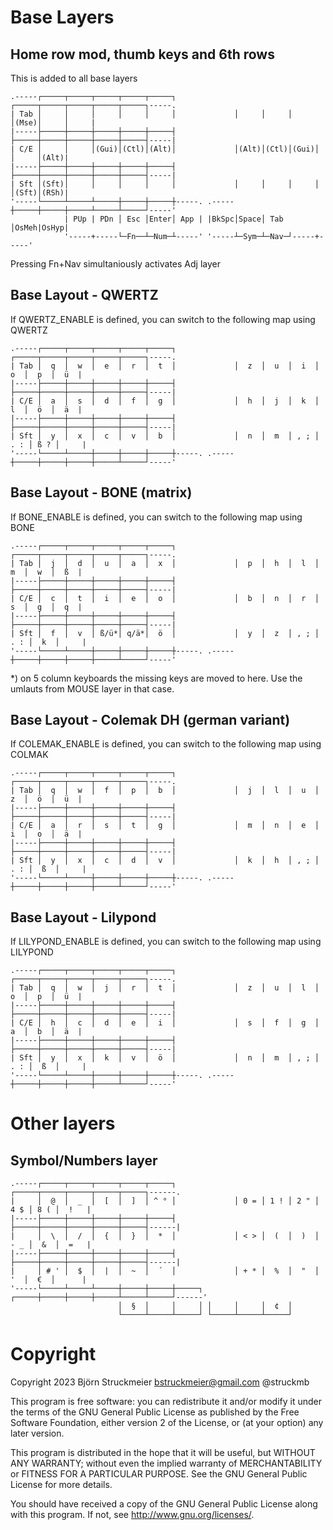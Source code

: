 
# Base Layers

## Home row mod, thumb keys and 6th rows
This is added to all base layers
```
.-----┌─────┬─────┬─────┬─────┬─────┐             ┌─────┬─────┬─────┬─────┬─────┐-----.
| Tab │     │     │     │     │     │             │     │     │     │(Mse)│     │     |
|-----├─────┼─────┼─────┼─────┼─────┤             ├─────┼─────┼─────┼─────┼─────┤-----|
| C/E │     │     │(Gui)│(Ctl)│(Alt)│             │(Alt)│(Ctl)│(Gui)│     │     │(Alt)|
|-----├─────┼─────┼─────┼─────┼─────┤             ├─────┼─────┼─────┼─────┼─────┤-----|
| Sft │(Sft)│     │     │     │     │             │     │     │     │     │(Sft)│(RSh)|
'-----└─────┴─────┴─────┼─────┼─────┼-----. .-----┼─────┼─────┼─────┴─────┴─────┘-----'
            | PUp | PDn │ Esc │Enter│ App | |BkSpc│Space│ Tab │OsMeh|OsHyp|
            '-----+-----└─Fn──┴─Num─┴-----' '-----┴─Sym─┴─Nav─┘-----+-----'
```
Pressing Fn+Nav simultaniously activates Adj layer

## Base Layout - QWERTZ
If QWERTZ_ENABLE is defined, you can switch to the following map using QWERTZ
```
.-----┌─────┬─────┬─────┬─────┬─────┐             ┌─────┬─────┬─────┬─────┬─────┐-----.
| Tab │  q  │  w  │  e  │  r  │  t  │             │  z  │  u  │  i  │  o  │  p  │  ü  |
|-----├─────┼─────┼─────┼─────┼─────┤             ├─────┼─────┼─────┼─────┼─────┤-----|
| C/E │  a  │  s  │  d  │  f  │  g  │             │  h  │  j  │  k  │  l  │  ö  │  ä  |
|-----├─────┼─────┼─────┼─────┼─────┤             ├─────┼─────┼─────┼─────┼─────┤-----|
| Sft │  y  │  x  │  c  │  v  │  b  │             │  n  │  m  │ , ; │ . : │ ß ? │     |
'-----└─────┴─────┼─────┼─────┼─────┼-----. .-----┼─────┼─────┼─────┼─────┴─────┘-----'
```

## Base Layout - BONE (matrix)
If BONE_ENABLE is defined, you can switch to the following map using BONE
```
.-----┌─────┬─────┬─────┬─────┬─────┐             ┌─────┬─────┬─────┬─────┬─────┐-----.
| Tab │  j  │  d  │  u  │  a  │  x  │             │  p  │  h  │  l  │  m  │  w  │  ß  |
|-----├─────┼─────┼─────┼─────┼─────┤             ├─────┼─────┼─────┼─────┼─────┤-----|
| C/E │  c  │  t  │  i  │  e  │  o  │             │  b  │  n  │  r  │  s  │  g  │  q  |
|-----├─────┼─────┼─────┼─────┼─────┤             ├─────┼─────┼─────┼─────┼─────┤-----|
| Sft │  f  │  v  │ ß/ü*│ q/ä*│  ö  │             │  y  │  z  │ , ; │ . : │  k  │     |
'-----└─────┴─────┼─────┼─────┼─────┼-----. .-----┼─────┼─────┼─────┼─────┴─────┘-----'
```
*) on 5 column keyboards the missing keys are moved to here. Use the umlauts
from MOUSE layer in that case.

## Base Layout - Colemak DH (german variant)
If COLEMAK_ENABLE is defined, you can switch to the following map using COLMAK
```
.-----┌─────┬─────┬─────┬─────┬─────┐             ┌─────┬─────┬─────┬─────┬─────┐-----.
| Tab │  q  │  w  │  f  │  p  │  b  │             │  j  │  l  │  u  │  z  │  ö  │  ü  |
|-----├─────┼─────┼─────┼─────┼─────┤             ├─────┼─────┼─────┼─────┼─────┤-----|
| C/E │  a  │  r  │  s  │  t  │  g  │             │  m  │  n  │  e  │  i  │  o  │  ä  |
|-----├─────┼─────┼─────┼─────┼─────┤             ├─────┼─────┼─────┼─────┼─────┤-----|
| Sft │  y  │  x  │  c  │  d  │  v  │             │  k  │  h  │ , ; │ . : │  ß  │     |
'-----└─────┴─────┼─────┼─────┼─────┼-----. .-----┼─────┼─────┼─────┼─────┴─────┘-----'
```

## Base Layout - Lilypond
If LILYPOND_ENABLE is defined, you can switch to the following map using LILYPOND
```
.-----┌─────┬─────┬─────┬─────┬─────┐             ┌─────┬─────┬─────┬─────┬─────┐-----.
| Tab │  q  │  w  │  j  │  r  │  t  │             │  z  │  u  │  l  │  o  │  p  │  ü  |
|-----├─────┼─────┼─────┼─────┼─────┤             ├─────┼─────┼─────┼─────┼─────┤-----|
| C/E │  h  │  c  │  d  │  e  │  i  │             │  s  │  f  │  g  │  a  │  b  │  ä  |
|-----├─────┼─────┼─────┼─────┼─────┤             ├─────┼─────┼─────┼─────┼─────┤-----|
| Sft │  y  │  x  │  k  │  v  │  ö  │             │  n  │  m  │ , ; │ . : │  ß  │     |
'-----└─────┴─────┼─────┼─────┼─────┼-----. .-----┼─────┼─────┼─────┼─────┴─────┘-----'
```

# Other layers

## Symbol/Numbers layer
```
.-----┌─────┬─────┬─────┬─────┬─────┐             ┌─────┬─────┬─────┬─────┬─────┐------.
|     │  @  │  _  │  [  │  ]  │ ^ ° │             │ 0 = │ 1 ! │ 2 " │ 4 $ │ 8 ( │  !   |
|-----├─────┼─────┼─────┼─────┼─────┤             ├─────┼─────┼─────┼─────┼─────┤------|
|     │  \  │  /  │  {  │  }  │  *  │             │ < > │  (  │  )  │ - _ │  &  │  =   |
|-----├─────┼─────┼─────┼─────┼─────┤             ├─────┼─────┼─────┼─────┼─────┤------|
|     │ # ' │  $  │  |  │  ~  │  ´  │             │ + * │  %  │  "  │  '  │  €  │      |
'-----└─────┴─────┴─────┼─────┼─────┼─────┐ ┌─────┼─────┼─────┼─────┴─────┴─────┘------'
                        │  §  │     │     │ │     │     │  ¢  │
                        └─────┴─────┴─────┘ └─────┴─────┴─────┘
```

# Copyright
Copyright 2023 Björn Struckmeier bstruckmeier@gmail.com @struckmb

This program is free software: you can redistribute it and/or modify
it under the terms of the GNU General Public License as published by
the Free Software Foundation, either version 2 of the License, or
(at your option) any later version.

This program is distributed in the hope that it will be useful,
but WITHOUT ANY WARRANTY; without even the implied warranty of
MERCHANTABILITY or FITNESS FOR A PARTICULAR PURPOSE.  See the
GNU General Public License for more details.

You should have received a copy of the GNU General Public License
along with this program.  If not, see <http://www.gnu.org/licenses/>.


